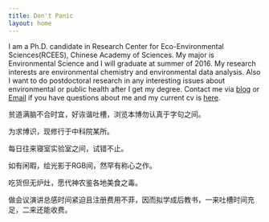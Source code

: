 ```yaml
---
title: Don't Panic
layout: home
---
```


I am a Ph.D. candidate in Research Center for Eco-Environmental Sciences(RCEES), Chinese Academy of Sciences. My major is Environmental Science and I will graduate at summer of 2016. My research interests are environmental chemistry and environmental data analysis. Also I want to do postdoctoral research in any interesting issues about environmental or public health after I get my degree. Contact me via [blog](http://yufree.cn/blog) or [Email](mailto:yufree@live.cn) if you have questions about me and my current cv is [here](https://www.dropbox.com/s/9qx4ty4bq0puatw/cv.pdf?dl=0). 

贫道满脑不合时宜，好诙谐吐槽，浏览本博勿认真于字句之间。

为求博识，现修行于中科院某所。

每日往来寝室实验室之间，试错不止。

如有闲暇，绘光影于RGB间，然罕有称心之作。

吃货但无炉灶，愿代神农鉴各地美食之毒。

做会议演讲总感时间紧迫且注册费用不菲，因而拟学成后教书，一来吐槽时间充足，二来还能收费。
